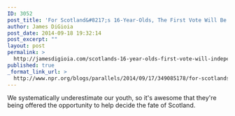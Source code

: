 ```yaml
---
ID: 3052
post_title: 'For Scotland&#8217;s 16-Year-Olds, The First Vote Will Be On Independence'
author: James DiGioia
post_date: 2014-09-18 19:32:14
post_excerpt: ""
layout: post
permalink: >
  http://jamesdigioia.com/scotlands-16-year-olds-first-vote-will-independence/
published: true
_format_link_url: >
  http://www.npr.org/blogs/parallels/2014/09/17/349085178/for-scotlands-16-year-olds-the-first-vote-will-be-on-independence
---
```

We systematically underestimate our youth, so it's awesome that they're being offered the opportunity to help decide the fate of Scotland.
